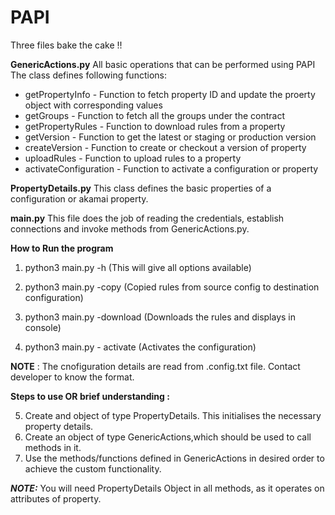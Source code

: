 # PAPI
Three files bake the cake !!

**GenericActions.py**
All basic operations that can be performed using PAPI
The class defines following functions:

 - getPropertyInfo - Function to fetch property ID and update the proerty object with corresponding values
 - getGroups - Function to fetch all the groups under the contract
 - getPropertyRules - Function to download rules from a property
 - getVersion - Function to get the latest or staging or production version
 - createVersion - Function to create or checkout a version of property
 - uploadRules - Function to upload rules to a property
 - activateConfiguration - Function to activate a configuration or property

**PropertyDetails.py**
This class defines the basic properties of a configuration or akamai property.

**main.py**
This file does the job of reading the credentials, establish connections and invoke methods from GenericActions.py.

**How to Run the program**

 1. python3 main.py -h (This will give all options available)

 2. python3 main.py -copy (Copied rules from source config to destination configuration)
 3. python3 main.py -download (Downloads the rules and displays in console)
 4. python3 main.py - activate (Activates the configuration)

**NOTE** : The cnofiguration details are read from .config.txt file. Contact developer to know the format.

**Steps to use OR brief understanding :**

 5. Create and object of type PropertyDetails. This initialises the
    necessary property details. 
 6. Create an object of type GenericActions,which should be used to call methods in it. 
 7. Use the methods/functions defined in GenericActions in desired order to achieve the custom functionality. 

***NOTE:*** You will need PropertyDetails Object in all methods, as it operates on attributes     of property.
